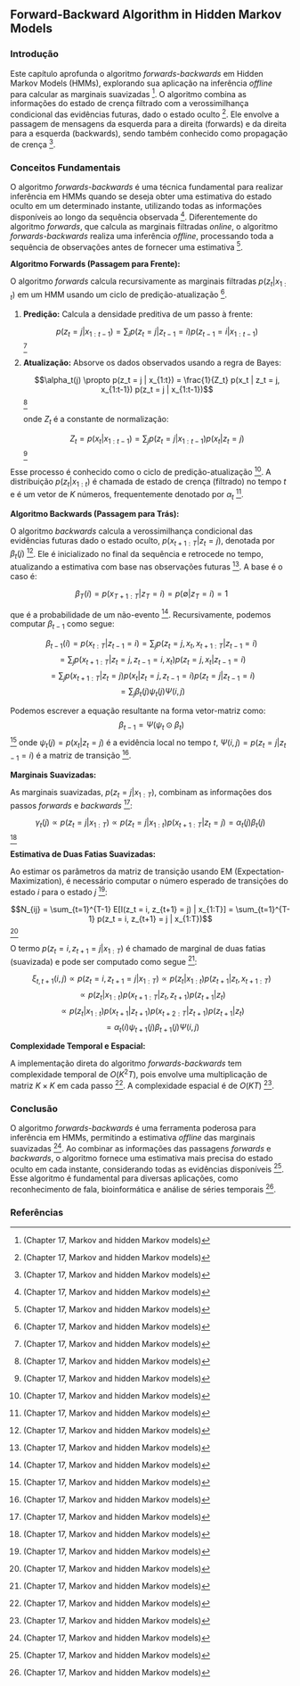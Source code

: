 ## Forward-Backward Algorithm in Hidden Markov Models

### Introdução
Este capítulo aprofunda o algoritmo *forwards-backwards* em Hidden Markov Models (HMMs), explorando sua aplicação na inferência *offline* para calcular as marginais suavizadas [^1]. O algoritmo combina as informações do estado de crença filtrado com a verossimilhança condicional das evidências futuras, dado o estado oculto [^1]. Ele envolve a passagem de mensagens da esquerda para a direita (forwards) e da direita para a esquerda (backwards), sendo também conhecido como propagação de crença [^1].

### Conceitos Fundamentais

O algoritmo *forwards-backwards* é uma técnica fundamental para realizar inferência em HMMs quando se deseja obter uma estimativa do estado oculto em um determinado instante, utilizando todas as informações disponíveis ao longo da sequência observada [^1]. Diferentemente do algoritmo *forwards*, que calcula as marginais filtradas *online*, o algoritmo *forwards-backwards* realiza uma inferência *offline*, processando toda a sequência de observações antes de fornecer uma estimativa [^1].

**Algoritmo Forwards (Passagem para Frente):**

O algoritmo *forwards* calcula recursivamente as marginais filtradas $p(z_t | x_{1:t})$ em um HMM usando um ciclo de predição-atualização [^1].

1.  **Predição:** Calcula a densidade preditiva de um passo à frente:

    $$p(z_t = j | x_{1:t-1}) = \sum_i p(z_t = j | z_{t-1} = i) p(z_{t-1} = i | x_{1:t-1})$$ [^1]
2.  **Atualização:** Absorve os dados observados usando a regra de Bayes:

    $$\alpha_t(j) \propto p(z_t = j | x_{1:t}) = \frac{1}{Z_t} p(x_t | z_t = j, x_{1:t-1}) p(z_t = j | x_{1:t-1})$$ [^1]

    onde $Z_t$ é a constante de normalização:

    $$Z_t = p(x_t | x_{1:t-1}) = \sum_j p(z_t = j | x_{1:t-1}) p(x_t | z_t = j)$$ [^1]

Esse processo é conhecido como o ciclo de predição-atualização [^1]. A distribuição $p(z_t | x_{1:t})$ é chamada de estado de crença (filtrado) no tempo $t$ e é um vetor de $K$ números, frequentemente denotado por $\alpha_t$ [^1].

**Algoritmo Backwards (Passagem para Trás):**

O algoritmo *backwards* calcula a verossimilhança condicional das evidências futuras dado o estado oculto, $p(x_{t+1:T} | z_t = j)$, denotada por $\beta_t(j)$ [^1]. Ele é inicializado no final da sequência e retrocede no tempo, atualizando a estimativa com base nas observações futuras [^1]. A base é o caso é:

$$\
\beta_T(i) = p(x_{T+1:T} | z_T = i) = p(\emptyset | z_T = i) = 1
$$

que é a probabilidade de um não-evento [^1].
Recursivamente, podemos computar $\beta_{t-1}$ como segue:

$$\
\beta_{t-1}(i) = p(x_{t:T} | z_{t-1} = i) = \sum_j p(z_t = j, x_t, x_{t+1:T} | z_{t-1} = i)
$$
$$\
= \sum_j p(x_{t+1:T} | z_t = j, z_{t-1} = i, x_t) p(z_t = j, x_t | z_{t-1} = i)
$$
$$\
= \sum_j p(x_{t+1:T} | z_t = j) p(x_t | z_t = j, z_{t-1} = i) p(z_t = j | z_{t-1} = i)
$$
$$\
= \sum_j \beta_t(j) \psi_t(j) \Psi(i,j)
$$

Podemos escrever a equação resultante na forma vetor-matriz como:
$$\
\beta_{t-1} = \Psi (\psi_t \odot \beta_t)
$$
[^1]
onde $\psi_t(j) = p(x_t | z_t = j)$ é a evidência local no tempo $t$, $\Psi(i,j) = p(z_t = j | z_{t-1} = i)$ é a matriz de transição [^1].

**Marginais Suavizadas:**

As marginais suavizadas, $p(z_t = j | x_{1:T})$, combinam as informações dos passos *forwards* e *backwards* [^1]:

$$\gamma_t(j) \propto p(z_t = j | x_{1:T}) \propto p(z_t = j | x_{1:t}) p(x_{t+1:T} | z_t = j) = \alpha_t(j) \beta_t(j)$$ [^1]

**Estimativa de Duas Fatias Suavizadas:**

Ao estimar os parâmetros da matriz de transição usando EM (Expectation-Maximization), é necessário computar o número esperado de transições do estado $i$ para o estado $j$ [^1]:

$$N_{ij} = \sum_{t=1}^{T-1} E[I(z_t = i, z_{t+1} = j) | x_{1:T}] = \sum_{t=1}^{T-1} p(z_t = i, z_{t+1} = j | x_{1:T})$$ [^1]

O termo $p(z_t = i, z_{t+1} = j | x_{1:T})$ é chamado de marginal de duas fatias (suavizada) e pode ser computado como segue [^1]:

$$\
\xi_{t,t+1}(i,j) \propto p(z_t = i, z_{t+1} = j | x_{1:T}) \propto p(z_t | x_{1:t}) p(z_{t+1} | z_t, x_{t+1:T})
$$
$$\
\propto p(z_t | x_{1:t}) p(x_{t+1:T} | z_t, z_{t+1}) p(z_{t+1} | z_t)
$$
$$\
\propto p(z_t | x_{1:t}) p(x_{t+1} | z_{t+1}) p(x_{t+2:T} | z_{t+1}) p(z_{t+1} | z_t)
$$
$$\
= \alpha_t(i) \psi_{t+1}(j) \beta_{t+1}(j) \Psi(i,j)
$$

**Complexidade Temporal e Espacial:**

A implementação direta do algoritmo *forwards-backwards* tem complexidade temporal de $O(K^2T)$, pois envolve uma multiplicação de matriz $K \times K$ em cada passo [^1]. A complexidade espacial é de $O(KT)$ [^1].

### Conclusão

O algoritmo *forwards-backwards* é uma ferramenta poderosa para inferência em HMMs, permitindo a estimativa *offline* das marginais suavizadas [^1]. Ao combinar as informações das passagens *forwards* e *backwards*, o algoritmo fornece uma estimativa mais precisa do estado oculto em cada instante, considerando todas as evidências disponíveis [^1]. Esse algoritmo é fundamental para diversas aplicações, como reconhecimento de fala, bioinformática e análise de séries temporais [^1].

### Referências
[^1]: (Chapter 17, Markov and hidden Markov models)
<!-- END -->